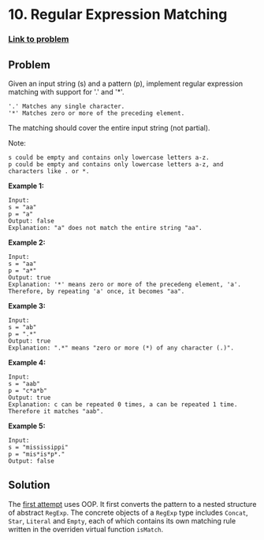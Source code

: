 # 10. Regular Expression Matching
### [Link to problem](https://leetcode.com/problems/regular-expression-matching/)

## Problem
Given an input string (s) and a pattern (p), implement regular expression matching with support for '.' and '*'.

```
'.' Matches any single character.
'*' Matches zero or more of the preceding element.
```
The matching should cover the entire input string (not partial).

Note:
```
s could be empty and contains only lowercase letters a-z.
p could be empty and contains only lowercase letters a-z, and characters like . or *.
```

**Example 1:**
```
Input:
s = "aa"
p = "a"
Output: false
Explanation: "a" does not match the entire string "aa".
```

**Example 2:**
```
Input:
s = "aa"
p = "a*"
Output: true
Explanation: '*' means zero or more of the precedeng element, 'a'. Therefore, by repeating 'a' once, it becomes "aa".
```

**Example 3:**
```
Input:
s = "ab"
p = ".*"
Output: true
Explanation: ".*" means "zero or more (*) of any character (.)".
```

**Example 4:**
```
Input:
s = "aab"
p = "c*a*b"
Output: true
Explanation: c can be repeated 0 times, a can be repeated 1 time. Therefore it matches "aab".
```

**Example 5:**
```
Input:
s = "mississippi"
p = "mis*is*p*."
Output: false
```

## Solution
The [first attempt](regexpMatching.cpp) uses OOP. It first converts the pattern to a nested structure of abstract `RegExp`. The concrete objects of a `RegExp` type includes `Concat`, `Star`, `Literal` and `Empty`, each of which contains its own matching rule written in the overriden virtual function `isMatch`.

